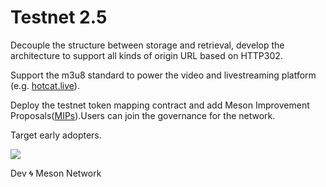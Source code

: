 # Testnet 2.5

Decouple the structure between storage and retrieval, develop the architecture to support all kinds of origin URL based on HTTP302.

Support the m3u8 standard to power the video and livestreaming platform (e.g. <a href="http://hotcat.live">hotcat.live</a>).

Deploy the testnet token mapping contract and add Meson Improvement Proposals(<a href="https://github.com/daqnext/MIP">MIPs</a>).Users can join the governance for the network.

Target early adopters.

<img src="@source/images/roadmap/node-stats.png">

Dev 🌀 Meson Network